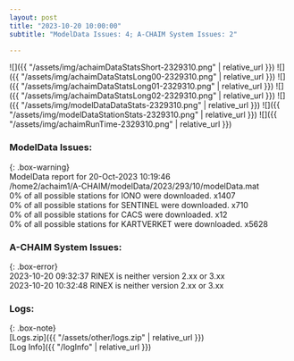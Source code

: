 ```yaml
---
layout: post
title: "2023-10-20 10:00:00"
subtitle: "ModelData Issues: 4; A-CHAIM System Issues: 2"

---
```


![]({{ "/assets/img/achaimDataStatsShort-2329310.png" | relative_url }})
![]({{ "/assets/img/achaimDataStatsLong00-2329310.png" | relative_url }})
![]({{ "/assets/img/achaimDataStatsLong01-2329310.png" | relative_url }})
![]({{ "/assets/img/achaimDataStatsLong02-2329310.png" | relative_url }})
![]({{ "/assets/img/modelDataDataStats-2329310.png" | relative_url }})
![]({{ "/assets/img/modelDataStationStats-2329310.png" | relative_url }})
![]({{ "/assets/img/achaimRunTime-2329310.png" | relative_url }})


### ModelData Issues:  
  
{: .box-warning}  
 ModelData report for 20-Oct-2023 10:19:46   
 /home2/achaim1/A-CHAIM/modelData/2023/293/10/modelData.mat   
 0% of all possible stations for IONO were downloaded. x1407   
 0% of all possible stations for SENTINEL were downloaded. x710   
 0% of all possible stations for CACS were downloaded. x12   
 0% of all possible stations for KARTVERKET were downloaded. x5628   
  
### A-CHAIM System Issues:  
  
{: .box-error}  
2023-10-20 09:32:37 RINEX is neither version 2.xx or 3.xx  
2023-10-20 10:32:48 RINEX is neither version 2.xx or 3.xx  

### Logs:  
  
{: .box-note}  
[Logs.zip]({{ "/assets/other/logs.zip" | relative_url }})  
[Log Info]({{ "/logInfo" | relative_url }})  
